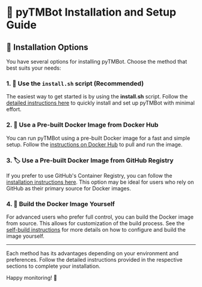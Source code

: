 # 🚀 pyTMBot Installation and Setup Guide

## 🔌 Installation Options

You have several options for installing pyTMBot. Choose the method that best suits your needs:

### 1. 📜 **Use the `install.sh` script (Recommended)**

The easiest way to get started is by using the **install.sh** script. Follow
the [detailed instructions here](script_install.md) to quickly install and set up pyTMBot with minimal effort.

### 2. 🐳 **Use a Pre-built Docker Image from Docker Hub**

You can run pyTMBot using a pre-built Docker image for a fast and simple setup. Follow
the [instructions on Docker Hub](https://hub.docker.com/r/orenlab/pytmbot) to pull and run the image.

### 3. 🏷️ **Use a Pre-built Docker Image from GitHub Registry**

If you prefer to use GitHub's Container Registry, you can follow
the [installation instructions here](github_registry_install.md). This option may be ideal for users who rely on GitHub
as their primary source for Docker images.

### 4. 🔧 **Build the Docker Image Yourself**

For advanced users who prefer full control, you can build the Docker image from source. This allows for customization of
the build process. See the [self-build instructions](self_build.md) for more details on how to configure and build the
image yourself.

---

Each method has its advantages depending on your environment and preferences. Follow the detailed instructions provided
in the respective sections to complete your installation.

Happy monitoring! 🚀
